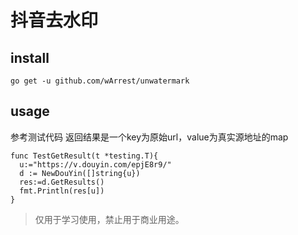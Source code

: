 # 抖音去水印

## install
~~~
go get -u github.com/wArrest/unwatermark
~~~
## usage
参考测试代码
返回结果是一个key为原始url，value为真实源地址的map
~~~golang
func TestGetResult(t *testing.T){
  u:="https://v.douyin.com/epjE8r9/"
  d := NewDouYin([]string{u})
  res:=d.GetResults()
  fmt.Println(res[u])
}
~~~

> 仅用于学习使用，禁止用于商业用途。
